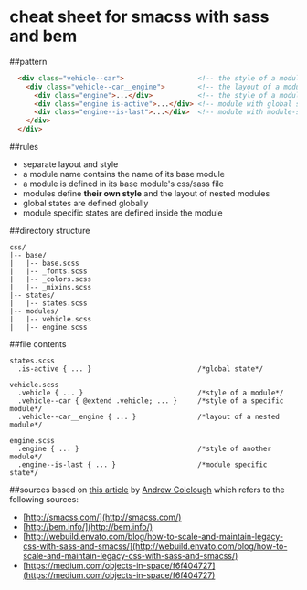 cheat sheet for smacss with sass and bem
=========

##pattern
```html
  <div class="vehicle--car">                  <!-- the style of a module that extends a parent module -->
    <div class="vehicle--car__engine">        <!-- the layout of a module -->
      <div class="engine">...</div>           <!-- the style of a module -->
      <div class="engine is-active">...</div> <!-- module with global state -->
      <div class="engine--is-last">...</div>  <!-- module with module-specific state -->
    </div>
  </div>
```

##rules
* separate layout and style
* a module name contains the name of its base module
* a module is defined in its base module's css/sass file
* modules define **their own style** and the layout of nested modules
* global states are defined globally
* module specific states are defined inside the module

##directory structure
```
css/
|-- base/
|   |-- base.scss
|   |-- _fonts.scss
|   |-- _colors.scss
|   |-- _mixins.scss
|-- states/
|   |-- states.scss
|-- modules/
|   |-- vehicle.scss
|   |-- engine.scss
```

##file contents
```
states.scss
  .is-active { ... }                          /*global state*/
```
```
vehicle.scss
  .vehicle { ... }                            /*style of a module*/
  .vehicle--car { @extend .vehicle; ... }     /*style of a specific module*/
  .vehicle--car__engine { ... }               /*layout of a nested module*/
```
```
engine.scss
  .engine { ... }                             /*style of another module*/
  .engine--is-last { ... }                    /*module specific state*/
```

##sources
based on [this article](https://medium.com/objects-in-space/f6f404727) by [Andrew Colclough](https://twitter.com/wtc) which refers to the following sources:
* [http://smacss.com/](http://smacss.com/)
* [http://bem.info/](http://bem.info/)
* [http://webuild.envato.com/blog/how-to-scale-and-maintain-legacy-css-with-sass-and-smacss/](http://webuild.envato.com/blog/how-to-scale-and-maintain-legacy-css-with-sass-and-smacss/)
* [https://medium.com/objects-in-space/f6f404727](https://medium.com/objects-in-space/f6f404727)
